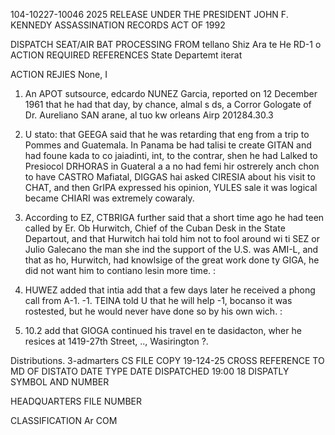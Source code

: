 104-10227-10046 2025 RELEASE UNDER THE PRESIDENT JOHN F. KENNEDY ASSASSINATION RECORDS ACT OF 1992

DISPATCH
SEAT/AIR BAT
PROCESSING
FROM tellano Shiz Ara te He RD-1 o
ACTION REQUIRED REFERENCES State Departemt iterat

ACTION REJIES None, I
1. An APOT sutsource, edcardo NUNEZ Garcia, reported on 12 December 1961
that he had that day, by chance, almal s ds, a Corror Gologate of
Dr. Aureliano SAN arane, al tuo kw orleans Airp 201284.30.3

2. U stato: that GEEGA said that he was retarding that eng from a
trip to Pommes and Guatemala. In Panama be had talisi te create GITAN
and had foune kada to co jaiadinti, int, to the contrar, shen he had Lalked
to Presiocol DRHORAS in Guateral a a no had femi hir ostrerely anch chon to have
CASTRO Mafiatal, DIGGAS hai asked CIRESIA about his visit to CHAT,
and then GrIPA expressed his opinion, YULES sale it was logical became
CHIARI was extremely cowaraly.

3. According to EZ, CTBRIGA further said that a short time ago
he had teen called by Er. Ob Hurwitch, Chief of the Cuban Desk in the
State Departout, and that Hurwitch hai told him not to fool around wi ti
SEZ or Julio Galecano the man she ind the support of the U.S.
was AMI-L, and that as ho, Hurwitch, had knowlsige of the great work done
ty GIGA, he did not want him to contiano lesin more time.
:

4. HUWEZ added that intia add that a few days later he received a
phong call from A-1. -1. TEINA told U that he will help
-1,
bocanso it was rostested, but he would never have done so by his own wich.
:

5. 10.2 add that GIOGA continued his travel en te dasidacton, wher
he resices at 1419-27th Street, .., Wasirington ?.

Distributions.
3-admarters
CS FILE COPY 19-124-25
CROSS REFERENCE TO
MD OF DISTATO
DATE TYPE
DATE DISPATCHED
19:00 18
DISPATLY SYMBOL AND NUMBER

HEADQUARTERS FILE NUMBER

CLASSIFICATION
Ar COM
